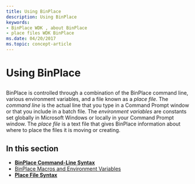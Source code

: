 ```yaml
---
title: Using BinPlace
description: Using BinPlace
keywords:
- BinPlace WDK , about BinPlace
- place files WDK BinPlace
ms.date: 04/20/2017
ms.topic: concept-article
---
```


# Using BinPlace


## <span id="ddk_using_binplace_tools"></span><span id="DDK_USING_BINPLACE_TOOLS"></span>


BinPlace is controlled through a combination of the BinPlace command line, various environment variables, and a file known as a *place file*. The *command line* is the actual line that you type in a Command Prompt window or that you include in a batch file. The *environment variables* are constants set globally in Microsoft Windows or locally in your Command Prompt window. The *place file* is a text file that gives BinPlace information about where to place the files it is moving or creating.

## <span id="in_this_section"></span>In this section


-   [**BinPlace Command-Line Syntax**](binplace-command-line-syntax.md)
-   [BinPlace Macros and Environment Variables](binplace-macros-and-environment-variables.md)
-   [**Place File Syntax**](place-file-syntax.md)

